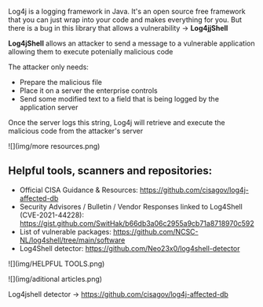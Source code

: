 Log4j is a logging framework in Java. It's an open source free framework that you can just wrap into your code and makes everything for you. But there is a bug in this library that allows a vulnerability -> **Log4jjShell**

**Log4jShell** allows an attacker to send a message to a vulnerable application allowing them to execute potenially malicious code

The attacker only needs:
- Prepare the malicious file
- Place it on a server the enterprise controls
- Send some modified text to a field that is being logged by the application server

Once the server logs this string, Log4j will retrieve and execute the malicious code from the attacker's server

![](img/more resources.png)

## Helpful tools, scanners and repositories:
- Official CISA Guidance & Resources: https://github.com/cisagov/log4j-affected-db
- Security Advisores / Bulletin / Vendor Responses linked to Log4Shell (CVE-2021-44228): https://gist.github.com/SwitHak/b66db3a06c2955a9cb71a8718970c592
- List of vulnerable packages: https://github.com/NCSC-NL/log4shell/tree/main/software
- Log4Shell detector: https://github.com/Neo23x0/log4shell-detector

![](img/HELPFUL TOOLS.png)

![](img/aditional articles.png)

Log4jshell detector -> https://github.com/cisagov/log4j-affected-db